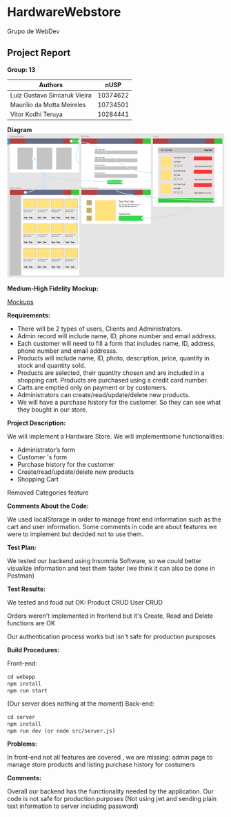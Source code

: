 # HardwareWebstore
Grupo de WebDev

## Project Report

**Group: 13**

| **Authors** | **nUSP** |
| --- | --- |
| Luiz Gustavo Sincaruk Vieira | 10374622 |
| Maurílio da Motta Meireles | 10734501 |
| Vitor Kodhi Teruya | 10284441 |

**Diagram**
![Diagram](diagram.png)

**Medium-High Fidelity Mockup:**

[Mockups](https://www.figma.com/proto/Fwt6kR6XM6HhqzZK6LvhAx/Medium-High-Fidelity-Mockup?node-id=6%3A2&scaling=min-zoom&page-id=0%3A1)

**Requirements:**

- There will be 2 types of users, Clients and Administrators.
- Admin record will include name, ID, phone number and email address.
- Each customer will need to fill a form that includes name, ID, address, phone
    number and email addresss.
- Products will include name, ID, photo, description, price, quantity in stock and
    quantity sold.
- Products are selected, their quantity chosen and are included in a shopping
    cart. Products are purchased using a credit card number.
- Carts are emptied only on payment or by customers.
- Administrators can create/read/update/delete new products.
- We will have a purchase history for the customer. So they can see what they
    bought in our store.

**Project Description:**

We will implement a Hardware Store. We will implementsome functionalities:

- Administrator’s form
- Customer 's form
- Purchase history for the customer
- Create/read/update/delete new products
- Shopping Cart

Removed Categories feature

**Comments About the Code:**

We used localStorage in order to manage front end information such as the cart and user information.
Some comments in code are about features we were to implement but decided not to use them.

**Test Plan:**

We tested our backend using Insomnia Software, so we could better visualize information and test them faster \(we think it can also be done in Postman\)

**Test Results:**

We tested and foud out OK:
Product CRUD
User CRUD

Orders weren't implemented in frontend but it's Create, Read and Delete functions are OK

Our authentication process works but isn't safe for production pursposes

**Build Procedures:**

Front-end:


    cd webapp
    npm install
    npm run start


\(Our server does nothing at the moment\)
Back-end:


    cd server
    npm install
    npm run dev (or node src/server.js)



**Problems:**

In front-end not all features are covered , we are missing: admin page to manage store products and listing purchase history for costumers

**Comments:**

Overall our backend has the functionality needed by the application. Our code is not safe for production purposes \(Not using jwt and sending plain text information to server including password\)
